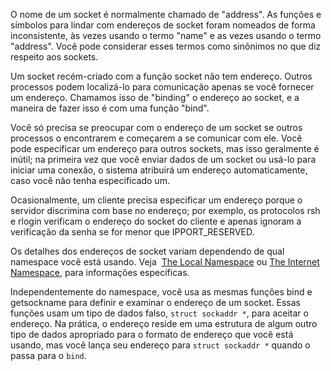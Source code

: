 O nome de um socket é normalmente chamado de "address". As funções e símbolos para lindar com endereços de socket foram nomeados de forma inconsistente, às vezes usando o termo "name" e as vezes usando o termo "address". Você pode considerar esses termos como sinônimos no que diz respeito aos sockets.

Um socket recém-criado com a função socket não tem endereço. Outros processos podem localizá-lo para comunicação apenas se você fornecer um endereço. Chamamos isso de "binding" o endereço ao socket, e a maneira de fazer isso é com uma função "bind". 

Você só precisa se preocupar com o endereço de um socket se outros processos o encontrarem e começarem a se comunicar com ele. Você pode especificar um endereço para outros sockets, mas isso geralmente é inútil; na primeira vez que você enviar dados de um socket ou usá-lo para iniciar uma conexão, o sistema atribuirá um endereço automaticamente, caso você não tenha especificado um.

Ocasionalmente, um cliente precisa especificar um endereço porque o servidor discrimina com base no endereço; por exemplo, os protocolos rsh e rlogin verificam o endereço do socket do cliente e apenas ignoram a verificação da senha se for menor que IPPORT_RESERVED.

Os detalhes dos endereços de socket variam dependendo de qual namespace você está usando. Veja  [The Local Namespace](https://www.gnu.org/software/libc/manual/html_node/Local-Namespace.html) ou [The Internet Namespace](https://www.gnu.org/software/libc/manual/html_node/Internet-Namespace.html), para informações específicas.

Independentemente do namespace, você usa as mesmas funções bind e getsockname para definir e examinar o endereço de um socket. Essas funções usam um tipo de dados falso, `struct sockaddr *`, para aceitar o endereço. Na prática, o endereço reside em uma estrutura de algum outro tipo de dados apropriado para o formato de endereço que você está usando, mas você lança seu endereço para `struct sockaddr *` quando o passa para o `bind`.

